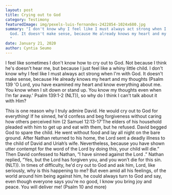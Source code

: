 ```yaml
---
layout: post
title: Crying out to God
category: Testimony
featuredImage: img/pexels-luis-fernandes-2422854-1024x680.jpg
summary: "I don't know why I feel like I must always act strong when I'm with
  God. It doesn't make sense, because He already knows my heart and my thoughts
  "
date: January 21, 2020
author: Cyntia Seumo
---
```

I feel like sometimes I don't know how to cry out to God. Not because I think he's doesn't hear me, but because I just feel like a whiny little child. I don't know why I feel like I must always act strong when I'm with God. It doesn't make sense, because He already knows my heart and my thoughts (Psalm 139 'O Lord, you have examined my heart and know everything about me. You know when I sit down or stand up. You know my thoughts even when I’m far away.' 
Psalm 139:1-2 (NLT)), so why do I think I can't talk about it with Him?

This is one reason why I truly admire David. He would cry out to God for everything! If he sinned, he'd confess and beg forgiveness without caring how others perceived him (2 Samuel 12:13-17'The elders of his household pleaded with him to get up and eat with them, but he refused. David begged God to spare the child. He went without food and lay all night on the bare ground. After Nathan returned to his home, the Lord sent a deadly illness to the child of David and Uriah’s wife. Nevertheless, because you have shown utter contempt for the word of the Lord by doing this, your child will die.” Then David confessed to Nathan, “I have sinned against the Lord .” Nathan replied, “Yes, but the Lord has forgiven you, and you won’t die for this sin. (NLT)). In times of difficulty, he'd cry out to God and ask him, Lord, like seriously, why is this happening to me? But even amid all his feelings, of the world around him being against him, he could always turn to God and say, even though everyone says you're no good, I know you bring joy and peace. You will deliver me! (Psalm 10 and more)